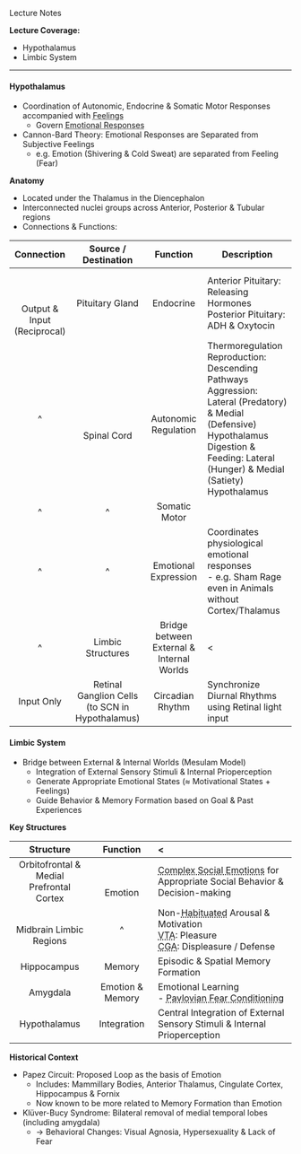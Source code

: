 Lecture Notes

**Lecture Coverage:**
- Hypothalamus
- Limbic System

---
#### **Hypothalamus**
- Coordination of Autonomic, Endocrine & Somatic Motor Responses accompanied with <abbr Title="Subjective & Conscious Experience that Usually Accompany Emotional Responses">Feelings</abbr>
	- Govern <abbr Title="Automatic & Unconscious Physiological Responses in Special Situations, often accompanied by feelings">Emotional Responses</abbr>
- Cannon-Bard Theory: Emotional Responses are Separated from Subjective Feelings
	- e.g. Emotion (Shivering & Cold Sweat) are separated from Feeling (Fear)

**Anatomy**
- Located under the Thalamus in the Diencephalon
- Interconnected nuclei groups across Anterior, Posterior & Tubular regions
- Connections & Functions:

|                 Connection                 |                Source / Destination                |                 Function                  | Description                                                                                                                                                                                         |
| :----------------------------------------: | :------------------------------------------------: | :---------------------------------------: | --------------------------------------------------------------------------------------------------------------------------------------------------------------------------------------------------- |
| <br><br><br>Output &<br>Input (Reciprocal) |                  Pituitary Gland                   |                 Endocrine                 | Anterior Pituitary: Releasing Hormones<br>Posterior Pituitary: ADH & Oxytocin                                                                                                                       |
|                     ^                      |              <br><br><br>Spinal Cord               |         <br>Autonomic Regulation          | Thermoregulation<br>Reproduction: Descending Pathways<br>Aggression: Lateral (Predatory) & Medial (Defensive) Hypothalamus<br>Digestion & Feeding: Lateral (Hunger) & Medial (Satiety) Hypothalamus |
|                     ^                      |                         ^                          |               Somatic Motor               |                                                                                                                                                                                                     |
|                     ^                      |                         ^                          |           Emotional Expression            | Coordinates physiological emotional responses<br>- e.g. Sham Rage even in Animals without Cortex/Thalamus                                                                                           |
|                     ^                      |                 Limbic Structures                  | Bridge between External & Internal Worlds | <                                                                                                                                                                                                   |
|                 Input Only                 | Retinal Ganglion Cells<br>(to SCN in Hypothalamus) |             Circadian Rhythm              | Synchronize Diurnal Rhythms using Retinal light input                                                                                                                                               |


#### **Limbic System**
- Bridge between External & Internal Worlds (Mesulam Model)
	- Integration of External Sensory Stimuli & Internal Prioperception
	- Generate Appropriate Emotional States (≈ Motivational States + Feelings)
	- Guide Behavior & Memory Formation based on Goal & Past Experiences

**Key Structures**

|                  Structure                  |     Function     | <                                                                                                                                                                                                                                             |
| :-----------------------------------------: | :--------------: | :-------------------------------------------------------------------------------------------------------------------------------------------------------------------------------------------------------------------------------------------- |
| Orbitofrontal & Medial<br>Prefrontal Cortex | <br><br>Emotion  | <abbr Title="Pride, Guilt & Empathy">Complex Social Emotions</abbr> for Appropriate Social Behavior & Decision-making                                                                                                                         |
|         <br>Midbrain Limbic Regions         |        ^         | Non-<abbr Title="Decreased Innate Response towards Frequent Stimuli">Habituated</abbr> Arousal & Motivation<br><abbr Title="Ventral Tegmental Area">VTA</abbr>: Pleasure<br><abbr Title="Central Gray Area">CGA</abbr>: Displeasure / Defense |
|                 Hippocampus                 |      Memory      | Episodic & Spatial Memory Formation                                                                                                                                                                                                           |
|                  Amygdala                   | Emotion & Memory | Emotional Learning<br>- <abbr Title="Association of Neutral Stimulus with to Negative ones to invoke Fear">Pavlovian Fear Conditioning</abbr>                                                                                                 |
|                Hypothalamus                 |   Integration    | Central Integration of External Sensory Stimuli & Internal Prioperception                                                                                                                                                                     |

**Historical Context**
- Papez Circuit: Proposed Loop as the basis of Emotion
	- Includes: Mammillary Bodies, Anterior Thalamus, Cingulate Cortex, Hippocampus & Fornix
	- Now known to be more related to Memory Formation than Emotion
- Klüver-Bucy Syndrome: Bilateral removal of medial temporal lobes (including amygdala)
	- → Behavioral Changes: Visual Agnosia, Hypersexuality & Lack of Fear